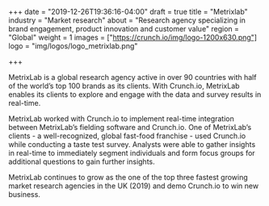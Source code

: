+++
date = "2019-12-26T19:36:16-04:00"
draft = true
title = "Metrixlab"
industry = "Market research"
about = "Research agency specializing in brand engagement, product innovation and customer value"
region = "Global"
weight = 1
images = ["https://crunch.io/img/logo-1200x630.png"]
logo = "img/logos/logo_metrixlab.png"

+++

MetrixLab is a global research agency active in over 90 countries with half of the world’s top 100 brands as its clients. With Crunch.io, MetrixLab enables its clients to explore and engage with the data and survey results in real-time.

<span class="highlight">MetrixLab worked with Crunch.io to implement <span class="font-italic">real-time integration</span> between MetrixLab’s fielding software and Crunch.io.</span> One of MetrixLab’s clients - a well-recognized, global fast-food franchise - used Crunch.io while conducting a taste test survey.  Analysts were able to gather insights in real-time to immediately segment individuals and form focus groups for additional questions to gain further insights.

MetrixLab continues to grow as the one of the top three fastest growing market research agencies in the UK (2019) and demo Crunch.io to win new business.
